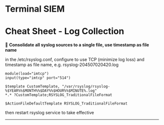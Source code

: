 # **Terminal SIEM**
# **Cheat Sheet - Log Collection**

:bookmark:  **Consolidate all syslog sources to a single file, use timestamp as file name**

in the /etc/rsyslog.conf, configure to use TCP (minimize log loss) and timestamp as file name, e.g. rsyslog-204507020420.log

```
module(load="imtcp")
input(type="imtcp" port="514")

$template CustomTemplate, "/var/rsyslog/rsyslog-%$YEAR%%$MONTH%%$DAY%%$HOUR%%$MINUTE%.log"
*.* ?CustomTemplate;RSYSLOG_TraditionalFileFormat

$ActionFileDefaultTemplate RSYSLOG_TraditionalFileFormat
```
then restart rsyslog service to take effective

---
